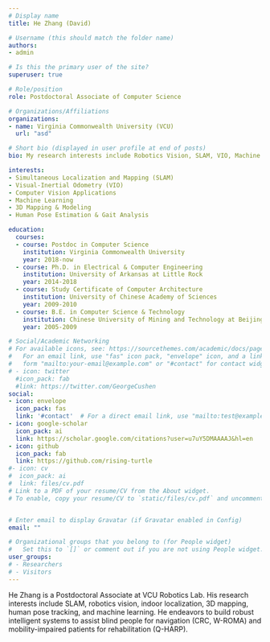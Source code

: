 ```yaml
---
# Display name
title: He Zhang (David)

# Username (this should match the folder name)
authors:
- admin

# Is this the primary user of the site?
superuser: true

# Role/position
role: Postdoctoral Associate of Computer Science

# Organizations/Affiliations
organizations:
- name: Virginia Commonwealth University (VCU)
  url: "asd"

# Short bio (displayed in user profile at end of posts)
bio: My research interests include Robotics Vision, SLAM, VIO, Machine Learning, 3D Mapping, Human Pose Estimation.

interests:
- Simultaneous Localization and Mapping (SLAM)
- Visual-Inertial Odometry (VIO)
- Computer Vision Applications
- Machine Learning
- 3D Mapping & Modeling
- Human Pose Estimation & Gait Analysis

education:
  courses:
  - course: Postdoc in Computer Science
    institution: Virginia Commonwealth University
    year: 2018-now
  - course: Ph.D. in Electrical & Computer Engineering
    institution: University of Arkansas at Little Rock
    year: 2014-2018
  - course: Study Certificate of Computer Architecture
    institution: University of Chinese Academy of Sciences
    year: 2009-2010
  - course: B.E. in Computer Science & Technology
    institution: Chinese University of Mining and Technology at Beijing
    year: 2005-2009

# Social/Academic Networking
# For available icons, see: https://sourcethemes.com/academic/docs/page-builder/#icons
#   For an email link, use "fas" icon pack, "envelope" icon, and a link in the
#   form "mailto:your-email@example.com" or "#contact" for contact widget.
# - icon: twitter
  #icon_pack: fab
  #link: https://twitter.com/GeorgeCushen
social:
- icon: envelope
  icon_pack: fas
  link: '#contact'  # For a direct email link, use "mailto:test@example.org".
- icon: google-scholar
  icon_pack: ai
  link: https://scholar.google.com/citations?user=u7uY5DMAAAAJ&hl=en
- icon: github
  icon_pack: fab
  link: https://github.com/rising-turtle
#- icon: cv
#  icon_pack: ai
#  link: files/cv.pdf
# Link to a PDF of your resume/CV from the About widget.
# To enable, copy your resume/CV to `static/files/cv.pdf` and uncomment the lines below.


# Enter email to display Gravatar (if Gravatar enabled in Config)
email: ""

# Organizational groups that you belong to (for People widget)
#   Set this to `[]` or comment out if you are not using People widget.
user_groups:
# - Researchers
# - Visitors
---
```


He Zhang is a Postdoctoral Associate at VCU Robotics Lab. His research interests include SLAM, robotics vision, indoor localization, 3D mapping, human pose tracking, and machine learning. He endeavors to build robust intelligent systems to assist blind people for navigation (CRC, W-ROMA) and mobility-impaired patients for rehabilitation (Q-HARP).
